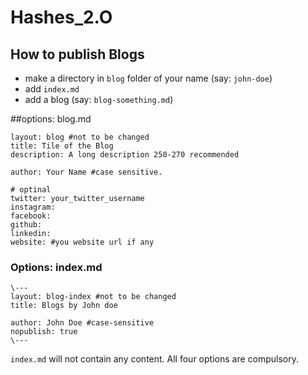 # Hashes_2.O

## How to publish Blogs
- make a directory in `blog` folder of your name (say: `john-doe`)
- add `index.md`
- add a blog (say: `blog-something.md`)

##options: blog.md
```
layout: blog #not to be changed
title: Tile of the Blog
description: A long description 250-270 recommended

author: Your Name #case sensitive.

# optinal
twitter: your_twitter_username
instagram:
facebook:
github:
linkedin:
website: #you website url if any
```

### Options: index.md
```
\---
layout: blog-index #not to be changed
title: Blogs by John doe

author: John Doe #case-sensitive
nopublish: true
\---
```
`index.md` will not contain any content. All four options are compulsory.
